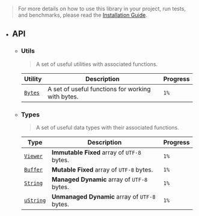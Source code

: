 > For more details on how to use this library in your project, run tests, and benchmarks, please read the [Installation Guide](#).

- ## API
  
  - ### Utils
    
    > A set of useful utilities with associated functions.

      | Utility                           | Description                                       | Progress |
      | --------------------------------- | ------------------------------------------------- | -------- |
      | [`Bytes`](./Utils/Bytes/Bytes.md) | A set of useful functions for working with bytes. | `1%`     |

  - ### Types

    > A set of useful data types with their associated functions.

      | Type                                    | Description                                   | Progress |
      | --------------------------------------- | --------------------------------------------- | -------- |
      | [`Viewer`](./Types/Viewer/Viewer.md)    | **Immutable Fixed** array of `UTF-8` bytes.   | `1%`     |
      | [`Buffer`](./Types/Buffer/Buffer.md)    | **Mutable Fixed** array of `UTF-8` bytes.     | `1%`     |
      | [`String`](./Types/String/String.md)    | **Managed Dynamic** array of `UTF-8` bytes.   | `1%`     |
      | [`uString`](./Types/uString/uString.md) | **Unmanaged Dynamic** array of `UTF-8` bytes. | `1%`     |